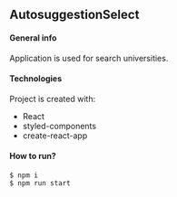 ## AutosuggestionSelect

#### General info
Application is used for search universities. 
	
#### Technologies
Project is created with:
* React
* styled-components
* create-react-app

#### How to run?
```
$ npm i
$ npm run start
```
